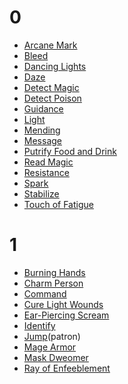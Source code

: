  0
===

* [Arcane Mark](http://www.d20pfsrd.com/magic/all-spells/a/arcane-mark)
* [Bleed](http://www.d20pfsrd.com/magic/all-spells/b/bleed)
* [Dancing Lights](http://www.d20pfsrd.com/magic/all-spells/d/dancing-lights)
* [Daze](http://www.d20pfsrd.com/magic/all-spells/d/daze)
* [Detect Magic](http://www.d20pfsrd.com/magic/all-spells/d/detect-magic)
* [Detect Poison](http://www.d20pfsrd.com/magic/all-spells/d/detect-poison)
* [Guidance](http://www.d20pfsrd.com/magic/all-spells/g/guidance)
* [Light](http://www.d20pfsrd.com/magic/all-spells/l/light)
* [Mending](http://www.d20pfsrd.com/magic/all-spells/m/mending)
* [Message](http://www.d20pfsrd.com/magic/all-spells/m/message)
* [Putrify Food and Drink](http://www.d20pfsrd.com/magic/all-spells/p/putrefy-food-and-drink)
* [Read Magic](http://www.d20pfsrd.com/magic/all-spells/r/read-magic)
* [Resistance](http://www.d20pfsrd.com/magic/all-spells/r/resistance)
* [Spark](http://www.d20pfsrd.com/magic/all-spells/s/spark)
* [Stabilize](http://www.d20pfsrd.com/magic/all-spells/s/stabilize)
* [Touch of Fatigue](http://www.d20pfsrd.com/magic/all-spells/t/touch-of-fatigue)

 1
===

* [Burning Hands](http://www.d20pfsrd.com/magic/all-spells/b/burning-hands)
* [Charm Person](http://www.d20pfsrd.com/magic/all-spells/c/charm-person)
* [Command](http://www.d20pfsrd.com/magic/all-spells/c/command)
* [Cure Light Wounds](http://www.d20pfsrd.com/magic/all-spells/c/cure-light-wounds)
* [Ear-Piercing Scream](http://www.d20pfsrd.com/magic/all-spells/e/ear-piercing-scream)
* [Identify](http://www.d20pfsrd.com/magic/all-spells/i/identify)
* [Jump](http://www.d20pfsrd.com/magic/all-spells/j/jump)(patron)
* [Mage Armor](http://www.d20pfsrd.com/magic/all-spells/m/mage-armor)
* [Mask Dweomer](http://www.d20pfsrd.com/magic/all-spells/m/mask-dweomer)
* [Ray of Enfeeblement](http://www.d20pfsrd.com/magic/all-spells/r/ray-of-enfeeblement)
